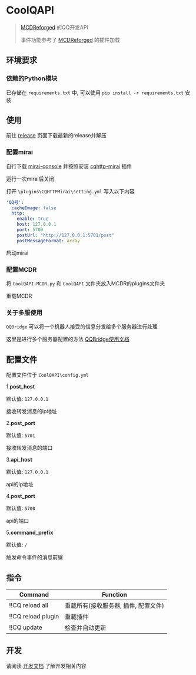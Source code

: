 # CoolQAPI

> [MCDReforged](https://github.com/Fallen-Breath/MCDReforged) 的QQ开发API
>
> 事件功能参考了 [MCDReforged](https://github.com/Fallen-Breath/MCDReforged) 的插件加载

## 环境要求

### 依赖的Python模块

已存储在 `requirements.txt` 中, 可以使用 `pip install -r requirements.txt` 安装

## 使用

前往 [release](https://github.com/zhang-anzhi/CoolQAPI/releases) 页面下载最新的release并解压

### 配置mirai

自行下载 [mirai-console](https://github.com/mamoe/mirai-console) 并按照安装 [cqhttp-mirai](https://github.com/yyuueexxiinngg/cqhttp-mirai) 插件

运行一次mirai后关闭

打开 `\plugins\CQHTTPMirai\setting.yml` 写入以下内容

```yaml
'QQ号':
  cacheImage: false
  http:
    enable: true
    host: 127.0.0.1
    port: 5700
    postUrl: "http://127.0.0.1:5701/post"
    postMessageFormat: array
```

启动mirai

### 配置MCDR

将 `CoolQAPI-MCDR.py` 和 `CoolQAPI` 文件夹放入MCDR的plugins文件夹

重载MCDR

### 关于多服使用

`QQBridge` 可以将一个机器人接受的信息分发给多个服务器进行处理

这里是进行多个服务器配置的方法 [QQBridge使用文档](doc/QQBridge.md)

## 配置文件

配置文件位于 `CoolQAPI\config.yml`

1.**post_host**

默认值: `127.0.0.1`

接收转发消息的ip地址

2.**post_port**

默认值: `5701`

接收转发消息的端口

3.**api_host**

默认值: `127.0.0.1`

api的ip地址

4.**post_port**

默认值: `5700`

api的端口

5.**command_prefix**

默认值: `/`

触发命令事件的消息前缀

## 指令

| Command                | Function                                 |
| ---------------------- | ---------------------------------------- |
| !!CQ reload all        | 重载所有(接收服务器, 插件, 配置文件)        |
| !!CQ reload plugin     | 重载插件                                  |
| !!CQ update            | 检查并自动更新                            |

## 开发

请阅读 [开发文档](doc/plugin.md) 了解开发相关内容
